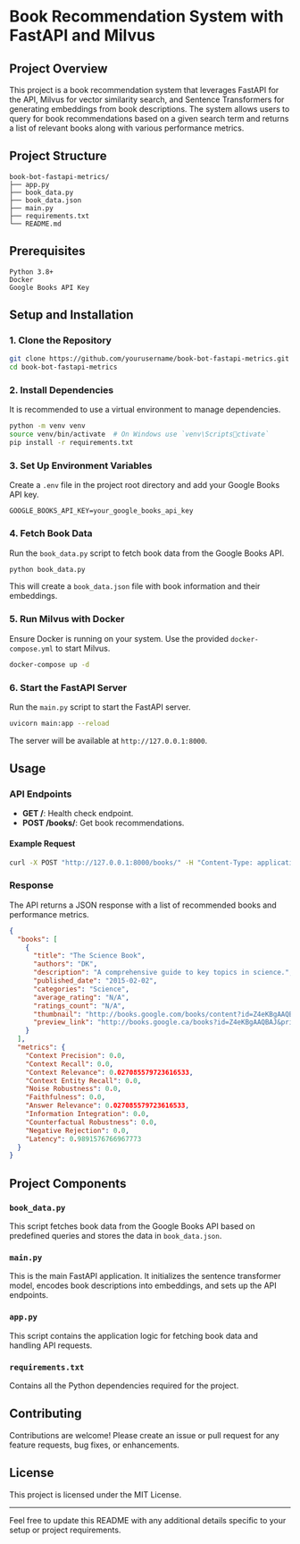 
# Book Recommendation System with FastAPI and Milvus

## Project Overview

This project is a book recommendation system that leverages FastAPI for the API, Milvus for vector similarity search, and Sentence Transformers for generating embeddings from book descriptions. The system allows users to query for book recommendations based on a given search term and returns a list of relevant books along with various performance metrics.

## Project Structure

```
book-bot-fastapi-metrics/
├── app.py
├── book_data.py
├── book_data.json
├── main.py
├── requirements.txt
└── README.md
```

## Prerequisites

```
Python 3.8+
Docker
Google Books API Key
```

## Setup and Installation

### 1. Clone the Repository

```sh
git clone https://github.com/yourusername/book-bot-fastapi-metrics.git
cd book-bot-fastapi-metrics
```

### 2. Install Dependencies

It is recommended to use a virtual environment to manage dependencies.

```sh
python -m venv venv
source venv/bin/activate  # On Windows use `venv\Scriptsctivate`
pip install -r requirements.txt
```

### 3. Set Up Environment Variables

Create a `.env` file in the project root directory and add your Google Books API key.

```
GOOGLE_BOOKS_API_KEY=your_google_books_api_key
```

### 4. Fetch Book Data

Run the `book_data.py` script to fetch book data from the Google Books API.

```sh
python book_data.py
```

This will create a `book_data.json` file with book information and their embeddings.

### 5. Run Milvus with Docker

Ensure Docker is running on your system. Use the provided `docker-compose.yml` to start Milvus.

```sh
docker-compose up -d
```

### 6. Start the FastAPI Server

Run the `main.py` script to start the FastAPI server.

```sh
uvicorn main:app --reload
```

The server will be available at `http://127.0.0.1:8000`.

## Usage

### API Endpoints

- **GET /**: Health check endpoint.
- **POST /books/**: Get book recommendations.

#### Example Request

```sh
curl -X POST "http://127.0.0.1:8000/books/" -H "Content-Type: application/json" -d "{\"query\": \"science books\"}"
```

### Response

The API returns a JSON response with a list of recommended books and performance metrics.

```json
{
  "books": [
    {
      "title": "The Science Book",
      "authors": "DK",
      "description": "A comprehensive guide to key topics in science.",
      "published_date": "2015-02-02",
      "categories": "Science",
      "average_rating": "N/A",
      "ratings_count": "N/A",
      "thumbnail": "http://books.google.com/books/content?id=Z4eKBgAAQBAJ&printsec=frontcover&img=1&zoom=1&edge=curl&source=gbs_api",
      "preview_link": "http://books.google.ca/books?id=Z4eKBgAAQBAJ&printsec=frontcover&dq=science&hl=&cd=1&source=gbs_api"
    }
  ],
  "metrics": {
    "Context Precision": 0.0,
    "Context Recall": 0.0,
    "Context Relevance": 0.027085579723616533,
    "Context Entity Recall": 0.0,
    "Noise Robustness": 0.0,
    "Faithfulness": 0.0,
    "Answer Relevance": 0.027085579723616533,
    "Information Integration": 0.0,
    "Counterfactual Robustness": 0.0,
    "Negative Rejection": 0.0,
    "Latency": 0.9891576766967773
  }
}
```

## Project Components

### `book_data.py`

This script fetches book data from the Google Books API based on predefined queries and stores the data in `book_data.json`.

### `main.py`

This is the main FastAPI application. It initializes the sentence transformer model, encodes book descriptions into embeddings, and sets up the API endpoints.

### `app.py`

This script contains the application logic for fetching book data and handling API requests.

### `requirements.txt`

Contains all the Python dependencies required for the project.

## Contributing

Contributions are welcome! Please create an issue or pull request for any feature requests, bug fixes, or enhancements.

## License

This project is licensed under the MIT License.

---

Feel free to update this README with any additional details specific to your setup or project requirements.
